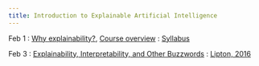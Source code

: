 ```yaml
---
title: Introduction to Explainable Artificial Intelligence
---
```


Feb 1
: [Why explainability?](#), [Course overview](#)
  : [Syllabus](#)

Feb 3
: [Explainability, Interpretability, and Other Buzzwords](#)
  : [Lipton, 2016](https://arxiv.org/pdf/1606.03490.pdf)